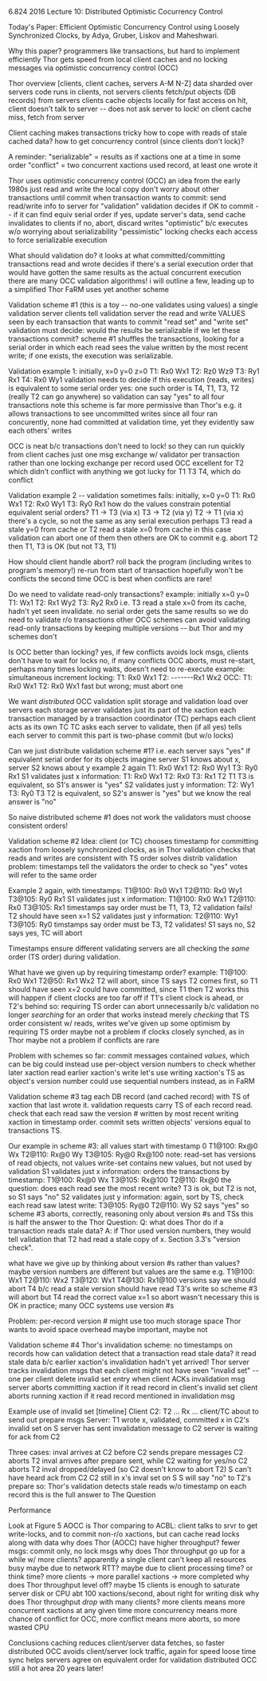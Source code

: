 6.824 2016 Lecture 10: Distributed Optimistic Cocurrency Control

Today's Paper: Efficient Optimistic Concurrency Control using Loosely
Synchronized Clocks, by Adya, Gruber, Liskov and Maheshwari.

Why this paper?
  programmers like transactions, but hard to implement efficiently
  Thor gets speed from local client caches and no locking messages
    via optimistic concurrency control (OCC)

Thor overview
  [clients, client caches, servers A-M N-Z]
  data sharded over servers
  code runs in clients, not servers
  clients fetch/put objects (DB records) from servers
  clients cache objects locally for fast access
    on hit, client doesn't talk to server -- does not ask server to lock!
    on client cache miss, fetch from server

Client caching makes transactions tricky
  how to cope with reads of stale cached data?
  how to get concurrency control (since clients don't lock)?

A reminder:
  "serializable" = results as if xactions one at a time in some order
  "conflict" = two concurrent xactions used record, at least one wrote it

Thor uses optimistic concurrency control (OCC)
  an idea from the early 1980s
  just read and write the local copy
    don't worry about other transactions until commit
  when transaction wants to commit:
    send read/write info to server for "validation"
    validation decides if OK to commit -- if it can find equiv serial order
    if yes, update server's data, send cache invalidates to clients
    if no, abort, discard writes
  "optimistic" b/c executes w/o worrying about serializability
  "pessimistic" locking checks each access to force serializable execution

What should validation do?
  it looks at what committed/committing transactions read and wrote
  decides if there's a serial execution order that would have gotten
    the same results as the actual concurrent execution
  there are many OCC validation algorithms!
    i will outline a few, leading up to a simplified Thor
    FaRM uses yet another scheme

Validation scheme #1
  (this is a toy -- no-one validates using values)
  a single validation server
  clients tell validation server the read and write VALUES
    seen by each transaction that wants to commit
    "read set" and "write set"
  validation must decide:
    would the results be serializable if we let these
      transactions commit?
  scheme #1 shuffles the transactions, looking for a serial order
    in which each read sees the value written by the most
    recent write; if one exists, the execution was serializable.

Validation example 1:
  initially, x=0 y=0 z=0
  T1: Rx0 Wx1
  T2: Rz0 Wz9
  T3: Ry1 Rx1
  T4: Rx0 Wy1
  validation needs to decide if this execution (reads, writes)
    is equivalent to some serial order
  yes: one such order is T4, T1, T3, T2
    (really T2 can go anywhere)
    so validation can say "yes" to all four transactions
  note this scheme is far more permissive than Thor's
    e.g. it allows transactions to see uncommitted writes
    since all four ran concurently, none had committed at validation time,
      yet they evidently saw each others' writes
 
OCC is neat b/c transactions don't need to lock!
  so they can run quickly from client caches
  just one msg exchange w/ validator per transaction
    rather than one locking exchange per record used
  OCC excellent for T2 which didn't conflict with anything
    we got lucky for T1 T3 T4, which do conflict

Validation example 2 -- validation sometimes fails:
  initially, x=0 y=0
  T1: Rx0 Wx1
  T2: Rx0 Wy1
  T3: Ry0 Rx1
  how do the values constrain potential equivalent serial orders?
    T1 -> T3 (via x)
    T3 -> T2 (via y)
    T2 -> T1 (via x)
  there's a cycle, so not the same as any serial execution
  perhaps T3 read a stale y=0 from cache
    or T2 read a stale x=0 from cache
  in this case validation can abort one of them
    then others are OK to commit
  e.g. abort T2
    then T1, T3 is OK (but not T3, T1)

How should client handle abort?
  roll back the program (including writes to program's memory!)
  re-run from start of transaction
  hopefully won't be conflicts the second time
  OCC is best when conflicts are rare!

Do we need to validate read-only transactions?
  example:
    initially x=0 y=0
    T1: Wx1
    T2: Rx1 Wy2
    T3: Ry2 Rx0
  i.e. T3 read a stale x=0 from its cache, hadn't yet seen invalidate.
  no serial order gets the same results
  so we do need to validate r/o transactions
  other OCC schemes can avoid validating read-only transactions
    by keeping multiple versions -- but Thor and my schemes don't

Is OCC better than locking?
  yes, if few conflicts
    avoids lock msgs, clients don't have to wait for locks
  no, if many conflicts
    OCC aborts, must re-start, perhaps many times
    locking waits, doesn't need to re-execute
  example: simultaneous increment
    locking:
      T1: Rx0 Wx1
      T2: -------Rx1  Wx2
    OCC:
      T1: Rx0 Wx1
      T2: Rx0 Wx1
      fast but wrong; must abort one

We want *distributed* OCC validation
  split storage and validation load over servers
  each storage server validates just its part of the xaction
  each transaction managed by a transaction coordinator (TC)
    perhaps each client acts as its own TC
  TC asks each server to validate,
    then (if all yes) tells each server to commit
    this part is two-phase commit (but w/o locks)

Can we just distribute validation scheme #1?
  i.e. each server says "yes" if equivalent serial order for its objects
  imagine server S1 knows about x, server S2 knows about y
  example 2 again
    T1: Rx0 Wx1
    T2: Rx0 Wy1
    T3: Ry0 Rx1
  S1 validates just x information:
    T1: Rx0 Wx1
    T2: Rx0
    T3: Rx1
    T2 T1 T3 is equivalent, so S1's answer is "yes"
  S2 validates just y information:
    T2: Wy1
    T3: Ry0
    T3 T2 is equivalent, so S2's answer is "yes"
  but we know the real answer is "no"

So naive distributed scheme #1 does not work
  the validators must choose consistent orders!

Validation scheme #2
  Idea: client (or TC) chooses timestamp for committing xaction
    from loosely synchronized clocks, as in Thor
  validation checks that reads and writes are consistent with TS order
  solves distrib validation problem:
    timestamps tell the validators the order to check
    so "yes" votes will refer to the same order

Example 2 again, with timestamps:
  T1@100: Rx0 Wx1
  T2@110: Rx0 Wy1
  T3@105: Ry0 Rx1
  S1 validates just x information:
    T1@100: Rx0 Wx1
    T2@110: Rx0
    T3@105: Rx1
    timestamps say order must be T1, T3, T2
    validation fails! T2 should have seen x=1
  S2 validates just y information:
    T2@110: Wy1
    T3@105: Ry0
    timstamps say order must be T3, T2
    validates!
  S1 says no, S2 says yes, TC will abort

Timestamps ensure different validating servers are all checking
  the *same* order (TS order) during validation.

What have we given up by requiring timestamp order?
  example:
    T1@100: Rx0 Wx1
    T2@50: Rx1 Wx2
  T2 will abort, since TS says T2 comes first, so T1 should have seen x=2
    could have committed, since T1 then T2 works
  this will happen if client clocks are too far off
    if T1's client clock is ahead, or T2's behind
  so: requiring TS order can abort unnecessarily
    b/c validation no longer *searching* for an order that works
    instead merely *checking* that TS order consistent w/ reads, writes
    we've given up some optimism by requiring TS order
  maybe not a problem if clocks closely synched, as in Thor
  maybe not a problem if conflicts are rare

Problem with schemes so far:
  commit messages contained *values*, which can be big
  could instead use per-object version numbers to check whether
    later xaction read earlier xaction's write
  let's use writing xaction's TS as object's version number
    could use sequential numbers instead, as in FaRM

Validation scheme #3
  tag each DB record (and cached record) with TS of xaction that last wrote it.
  validation requests carry TS of each record read.
  check that each read saw the version # written by most recent writing xaction
    in timestamp order.
  commit sets written objects' versions equal to transactions TS.

Our example in scheme #3:
  all values start with timestamp 0
  T1@100: Rx@0 Wx
  T2@110: Rx@0 Wy
  T3@105: Ry@0 Rx@100
  note:
    read-set has versions of read objects, not values
    write-set contains new values, but not used by validation
  S1 validates just x information:
    orders the transactions by timestamp:
    T1@100: Rx@0   Wx
    T3@105: Rx@100
    T2@110: Rx@0
    the question: does each read see the most recent write?
      T3 is ok, but T2 is not, so S1 says "no"
  S2 validates just y information:
    again, sort by TS, check each read saw latest write:
    T3@105: Ry@0
    T2@110: Wy
    S2 says "yes"
  so scheme #3 aborts, correctly, reasoning only about version #s and TSs
  this is half the answer to the Thor Question:
    Q: what does Thor do if a transaction reads stale data?
    A: if Thor used version numbers, they would tell validation that
       T2 had read a stale copy of x. Section 3.3's "version check".

what have we give up by thinking about version #s rather than values?
  maybe version numbers are different but values are the same
  e.g.
    T1@100: Wx1
    T2@110: Wx2
    T3@120: Wx1
    T4@130: Rx1@100
  versions say we should abort T4 b/c read a stale version
    should have read T3's write
    so scheme #3 will abort
  but T4 read the correct value x=1
    so abort wasn't necessary
  this is OK in practice; many OCC systems use version #s

Problem: per-record version # might use too much storage space
  Thor wants to avoid space overhead 
  maybe important, maybe not
  
Validation scheme #4
  Thor's invalidation scheme: no timestamps on records
  how can validation detect that a transaction read stale data?
  it read stale data b/c earlier xaction's invalidation hadn't yet arrived!
  Thor server tracks invalidation msgs that each client might not have seen
    "invalid set" -- one per client
    delete invalid set entry when client ACKs invalidation msg
    server aborts committing xaction if it read record in client's invalid set
    client aborts running xaction if it read record mentioned in invalidation msg

Example use of invalid set
  [timeline]
  Client C2:
    T2 ... Rx ... client/TC about to send out prepare msgs
  Server:
    T1 wrote x, validated, committed
    x in C2's invalid set on S
    server has sent invalidation message to C2
    server is waiting for ack from C2

Three cases:
  inval arrives at C2 before C2 sends prepare messages
    C2 aborts T2
  inval arrives after prepare sent, while C2 waiting for yes/no
    C2 aborts T2
  inval dropped/delayed (so C2 doesn't know to abort T2)
    S can't have heard ack from C2
    C2 still in x's inval set on S
    S will say "no" to T2's prepare
  so: Thor's validation detects stale reads w/o timestamp on each record
  this is the full answer to The Question

Performance

Look at Figure 5
  AOCC is Thor
  comparing to ACBL: client talks to srvr to get write-locks,
   and to commit non-r/o xactions, but can cache read locks along with data
  why does Thor (AOCC) have higher throughput?
    fewer msgs: commit only, no lock msgs
  why does Thor throughput go up for a while w/ more clients?
    apparently a single client can't keep all resources busy
    maybe due to network RTT?
    maybe due to client processing time? or think time?
    more clients -> more parallel xactions -> more completed
  why does Thor throughput level off?
    maybe 15 clients is enough to saturate server disk or CPU
    abt 100 xactions/second, about right for writing disk
  why does Thor throughput *drop* with many clients?
    more clients means more concurrent xactions at any given time
    more concurrency means more chance of conflict
    for OCC, more conflict means more aborts, so more wasted CPU
  
Conclusions
  caching reduces client/server data fetches, so faster
  distributed OCC avoids client/server lock traffic, again for speed
  loose time sync helps servers agree on equivalent order for validation
  distributed OCC still a hot area 20 years later!